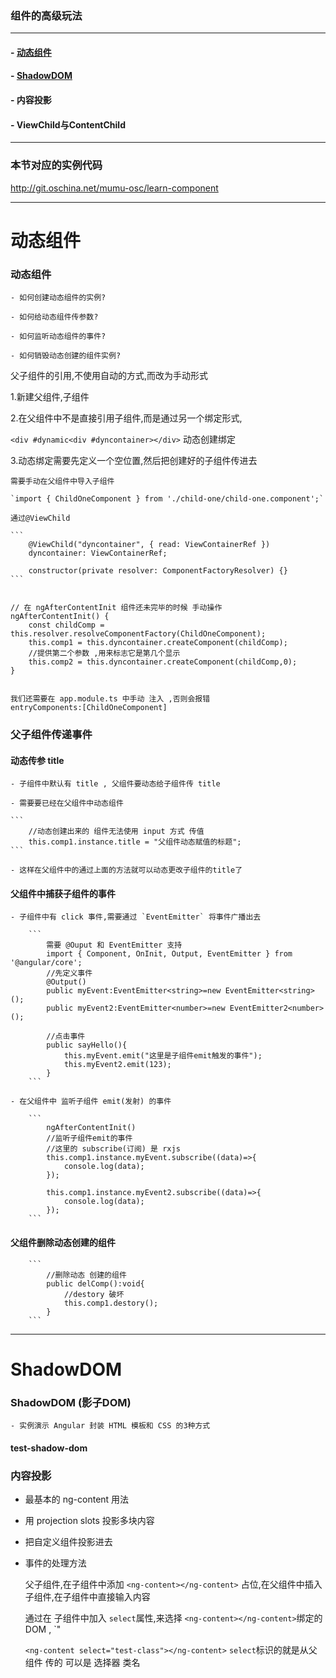 ### 组件的高级玩法
---

#### - [动态组件](#动态组件)

#### - [ShadowDOM](#ShadowDOM)

#### - 内容投影

#### - ViewChild与ContentChild

---
### 本节对应的实例代码

http://git.oschina.net/mumu-osc/learn-component


---
# 动态组件
### 动态组件

	- 如何创建动态组件的实例?
	
	- 如何给动态组件传参数?
	
	- 如何监听动态组件的事件?
	
	- 如何销毁动态创建的组件实例?
	

父子组件的引用,不使用自动的方式,而改为手动形式

1.新建父组件,子组件

2.在父组件中不是直接引用子组件,而是通过另一个绑定形式, 

`<div #dynamic<div #dyncontainer></div>` 动态创建绑定

3.动态绑定需要先定义一个空位置,然后把创建好的子组件传进去
	
	需要手动在父组件中导入子组件
	
	`import { ChildOneComponent } from './child-one/child-one.component';`
	
	通过@ViewChild 
	
	```
		@ViewChild("dyncontainer", { read: ViewContainerRef })
		dyncontainer: ViewContainerRef;
		
		constructor(private resolver: ComponentFactoryResolver) {}
	```
	
	
	// 在 ngAfterContentInit 组件还未完毕的时候 手动操作
	ngAfterContentInit() {
		const childComp = this.resolver.resolveComponentFactory(ChildOneComponent);
		this.comp1 = this.dyncontainer.createComponent(childComp);
		//提供第二个参数 ,用来标志它是第几个显示
		this.comp2 = this.dyncontainer.createComponent(childComp,0);
	}
	
	
	我们还需要在 app.module.ts 中手动 注入 ,否则会报错
	entryComponents:[ChildOneComponent]
	
	
### 父子组件传递事件

#### 动态传参 title

	- 子组件中默认有 title , 父组件要动态给子组件传 title 
	
	- 需要要已经在父组件中动态组件
	
	```
		//动态创建出来的 组件无法使用 input 方式 传值
		this.comp1.instance.title = "父组件动态赋值的标题";
	```
	
	- 这样在父组件中的通过上面的方法就可以动态更改子组件的title了

#### 父组件中捕获子组件的事件

	- 子组件中有 click 事件,需要通过 `EventEmitter` 将事件广播出去
	
		```
			需要 @Ouput 和 EventEmitter 支持
			import { Component, OnInit, Output, EventEmitter } from '@angular/core';
			//先定义事件
			@Output()
			public myEvent:EventEmitter<string>=new EventEmitter<string>();
			public myEvent2:EventEmitter<number>=new EventEmitter2<number>();
			
			//点击事件
			public sayHello(){
				this.myEvent.emit("这里是子组件emit触发的事件");
				this.myEvent2.emit(123);
			}			
		```
		
	- 在父组件中 监听子组件 emit(发射) 的事件
	
		```
			ngAfterContentInit()
			//监听子组件emit的事件
			//这里的 subscribe(订阅) 是 rxjs
			this.comp1.instance.myEvent.subscribe((data)=>{
				console.log(data);
			});
			
			this.comp1.instance.myEvent2.subscribe((data)=>{
				console.log(data);
			});
		```
		
#### 父组件删除动态创建的组件

		```
			//删除动态 创建的组件
			public delComp():void{
				//destory 破坏
				this.comp1.destory();
			}
		```
		
---
# ShadowDOM
### ShadowDOM (影子DOM)
	
	- 实例演示 Angular 封装 HTML 模板和 CSS 的3种方式
	
#### test-shadow-dom

### 内容投影 

 - 最基本的 ng-content 用法

 - 用 projection slots 投影多块内容

 - 把自定义组件投影进去

 - 事件的处理方法 
	
	
	父子组件,在子组件中添加  `<ng-content></ng-content>` 占位,在父组件中插入子组件,在子组件中直接输入内容
	
	通过在 子组件中加入 `select`属性,来选择 `<ng-content></ng-content>`绑定的 DOM , `<ng-content select="h3"></ng-content>"
	
	`<ng-content select="test-class"></ng-content>` `select`标识的就是从父组件 传的 可以是 选择器 类名 
